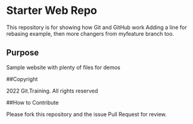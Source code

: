 # Starter Web Repo

This repository is for showing how Git and GitHub work
Adding a line for rebasing example, then more changers from
myfeature branch too.

## Purpose

Sample website with plenty of files for demos

##Copyright

2022 Git.Training. All rights reserved

##How to Contribute

Please fork this repository and the issue Pull Request for review.